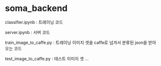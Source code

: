 # soma_backend


classifier.ipynb : 트레이닝 코드

server.ipynb : 서버 코드

train_image_to_caffe.py : 트레이닝 이미지 셋을 caffe로 넘겨서 분류된 json을 받아오는 코드

test_image_to_caffe.py : 테스트 이미지 셋 ...
